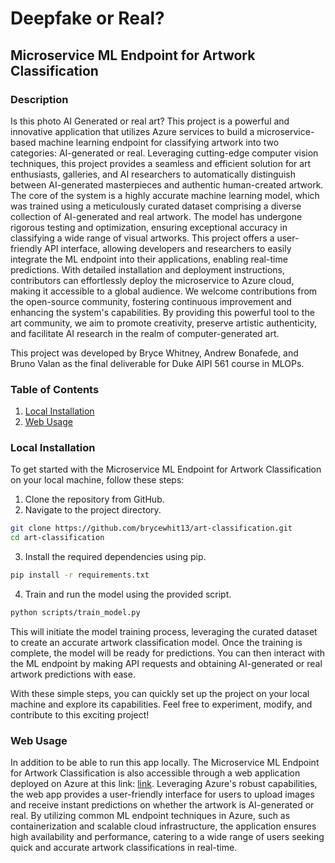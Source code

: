 # Deepfake or Real?

## Microservice ML Endpoint for Artwork Classification

### Description

Is this photo AI Generated or real art? This project is a powerful and innovative application that utilizes Azure services to build a microservice-based machine learning endpoint for classifying artwork into two categories: AI-generated or real. Leveraging cutting-edge computer vision techniques, this project provides a seamless and efficient solution for art enthusiasts, galleries, and AI researchers to automatically distinguish between AI-generated masterpieces and authentic human-created artwork. The core of the system is a highly accurate machine learning model, which was trained using a meticulously curated dataset comprising a diverse collection of AI-generated and real artwork. The model has undergone rigorous testing and optimization, ensuring exceptional accuracy in classifying a wide range of visual artworks. This project offers a user-friendly API interface, allowing developers and researchers to easily integrate the ML endpoint into their applications, enabling real-time predictions. With detailed installation and deployment instructions, contributors can effortlessly deploy the microservice to Azure cloud, making it accessible to a global audience. We welcome contributions from the open-source community, fostering continuous improvement and enhancing the system's capabilities. By providing this powerful tool to the art community, we aim to promote creativity, preserve artistic authenticity, and facilitate AI research in the realm of computer-generated art. 

This project was developed by Bryce Whitney, Andrew Bonafede, and Bruno Valan as the final deliverable for Duke AIPI 561 course in MLOPs.

### Table of Contents

1. [Local Installation](#local-installation)
2. [Web Usage](#web-usage)

### Local Installation

To get started with the Microservice ML Endpoint for Artwork Classification on your local machine, follow these steps:

1. Clone the repository from GitHub.
2. Navigate to the project directory.

```bash
git clone https://github.com/brycewhit13/art-classification.git
cd art-classification
```

3. Install the required dependencies using pip.

```bash
pip install -r requirements.txt
```


4. Train and run the model using the provided script.

```bash
python scripts/train_model.py
```


This will initiate the model training process, leveraging the curated dataset to create an accurate artwork classification model. Once the training is complete, the model will be ready for predictions. You can then interact with the ML endpoint by making API requests and obtaining AI-generated or real artwork predictions with ease.

With these simple steps, you can quickly set up the project on your local machine and explore its capabilities. Feel free to experiment, modify, and contribute to this exciting project!


### Web Usage

In addition to be able to run this app locally. The Microservice ML Endpoint for Artwork Classification is also accessible through a web application deployed on Azure at this link: [link](https://art-classification-webapp2.azurewebsites.net/). Leveraging Azure's robust capabilities, the web app provides a user-friendly interface for users to upload images and receive instant predictions on whether the artwork is AI-generated or real. By utilizing common ML endpoint techniques in Azure, such as containerization and scalable cloud infrastructure, the application ensures high availability and performance, catering to a wide range of users seeking quick and accurate artwork classifications in real-time.
